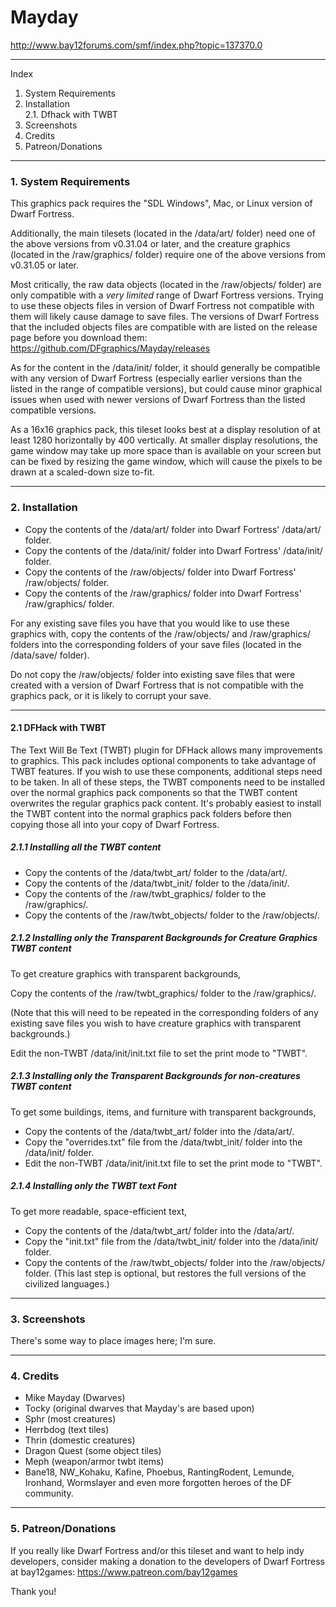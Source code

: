 # Mayday

http://www.bay12forums.com/smf/index.php?topic=137370.0

________________________________________
Index
 1. System Requirements
 2. Installation  
    2.1. Dfhack with TWBT
 3. Screenshots
 4. Credits
 5. Patreon/Donations


________________________________________

### 1. System Requirements

This graphics pack requires the "SDL Windows", Mac, or Linux version of Dwarf Fortress.

Additionally, the main tilesets (located in the /data/art/ folder) need one of the above 
versions from v0.31.04 or later, and the creature graphics (located in the /raw/graphics/ 
folder) require one of the above versions from v0.31.05 or later.

Most critically, the raw data objects (located in the /raw/objects/ folder) are only 
compatible with a *very limited* range of Dwarf Fortress versions. Trying to use these 
objects files in version of Dwarf Fortress not compatible with them will likely cause 
damage to save files. The versions of Dwarf Fortress that the included objects files are 
compatible with are listed on the release page before you download them: 
https://github.com/DFgraphics/Mayday/releases

As for the content in the /data/init/ folder, it should generally be compatible with
any version of Dwarf Fortress (especially earlier versions than the listed in the range of 
compatible versions), but could cause minor graphical issues when used with newer versions
of Dwarf Fortress than the listed compatible versions.

As a 16x16 graphics pack, this tileset looks best at a display resolution of at least
1280 horizontally by 400 vertically. At smaller display resolutions, the game window 
may take up more space than is available on your screen but can be fixed by resizing 
the game window, which will cause the pixels to be drawn at a scaled-down size to-fit.


________________________________________
### 2. Installation
 * Copy the contents of the /data/art/ folder into Dwarf Fortress' /data/art/ folder.
 * Copy the contents of the /data/init/ folder into Dwarf Fortress' /data/init/ folder.
 * Copy the contents of the /raw/objects/ folder into Dwarf Fortress' /raw/objects/ folder.
 * Copy the contents of the /raw/graphics/ folder into Dwarf Fortress' /raw/graphics/ folder.
 
 For any existing save files you have that you would like to use these graphics with, 
 copy the contents of the /raw/objects/ and /raw/graphics/ folders into the corresponding
 folders of your save files (located in the /data/save/ folder).
 
 Do not copy the /raw/objects/ folder into existing save files that were created with a 
 version of Dwarf Fortress that is not compatible with the graphics pack, or it is 
 likely to corrupt your save.


________________________________________
#### 2.1 DFHack with TWBT
The Text Will Be Text (TWBT) plugin for DFHack allows many improvements to graphics.
This pack includes optional components to take advantage of TWBT features.
If you wish to use these components, additional steps need to be taken.
In all of these steps, the TWBT components need to be installed over the normal graphics 
pack components so that the TWBT content overwrites the regular graphics pack content. 
It's probably easiest to install the TWBT content into the normal graphics pack folders 
before then copying those all into your copy of Dwarf Fortress.

##### 2.1.1 Installing all the TWBT content

 * Copy the contents of the /data/twbt\_art/ folder to the /data/art/.
 * Copy the contents of the /data/twbt\_init/ folder to the /data/init/.
 * Copy the contents of the /raw/twbt\_graphics/ folder to the /raw/graphics/.
 * Copy the contents of the /raw/twbt\_objects/ folder to the /raw/objects/.


##### 2.1.2 Installing only the Transparent Backgrounds for Creature Graphics TWBT content 
To get creature graphics with transparent backgrounds,

Copy the contents of the /raw/twbt\_graphics/ folder to the /raw/graphics/.

(Note that this will need to be repeated in the corresponding folders of any existing save 
files you wish to have creature graphics with transparent backgrounds.)

Edit the non-TWBT /data/init/init.txt file to set the print mode to "TWBT".


##### 2.1.3 Installing only the Transparent Backgrounds for non-creatures TWBT content  
To get some buildings, items, and furniture with transparent backgrounds,

 * Copy the contents of the /data/twbt\_art/ folder into the /data/art/.
 * Copy the "overrides.txt" file from the /data/twbt\_init/ folder into the /data/init/ folder.
 * Edit the non-TWBT /data/init/init.txt file to set the print mode to "TWBT".


##### 2.1.4 Installing only the TWBT text Font
To get more readable, space-efficient text,

 * Copy the contents of the /data/twbt\_art/ folder into the /data/art/.
 * Copy the "init.txt" file from the /data/twbt\_init/ folder into the /data/init/ folder.
 * Copy the contents of the /raw/twbt\_objects/ folder into the /raw/objects/ folder.
 (This last step is optional, but restores the full versions of the civilized languages.)


________________________________________
### 3. Screenshots
There's some way to place images here; I'm sure.

________________________________________
### 4. Credits
- Mike Mayday (Dwarves)
- Tocky (original dwarves that Mayday's are based upon)
- Sphr (most creatures)
- Herrbdog (text tiles)
- Thrin (domestic creatures)
- Dragon Quest (some object tiles)
- Meph (weapon/armor twbt items)
- Bane18, NW_Kohaku, Kafine, Phoebus, RantingRodent, Lemunde, Ironhand, Wormslayer and even more forgotten heroes of the DF community. 


________________________________________
### 5. Patreon/Donations
If you really like Dwarf Fortress and/or this tileset and want to help indy developers, 
consider making a donation to the developers of Dwarf Fortress at bay12games: 
https://www.patreon.com/bay12games  

Thank you!
